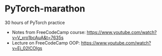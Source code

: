 # PyTorch-marathon
30 hours of PyTorch practice 

 - Notes from FreeCodeCamp course: https://www.youtube.com/watch?v=V_xro1bcAuA&t=7635s
 - Lecture on FreeCodeCamp OOP: https://www.youtube.com/watch?v=Ej_02ICOIgs
